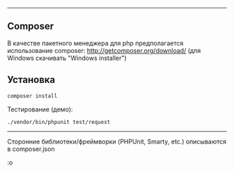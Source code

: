 --------
Composer
--------

В качестве пакетного менеджера для php предполагается использование composer:
http://getcomposer.org/download/
(для Windows скачивать "Windows installer")

Установка
---------

```bash
composer install
```

Тестирование (демо):
```bash
./vendor/bin/phpunit test/request
```

----------
Сторонние библиотеки/фреймворки (PHPUnit, Smarty, etc.) описываются в composer.json 

:o